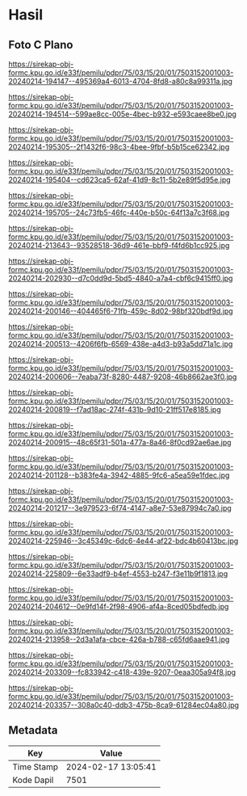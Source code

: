 # Hasil

## Foto C Plano

https://sirekap-obj-formc.kpu.go.id/e33f/pemilu/pdpr/75/03/15/20/01/7503152001003-20240214-194147--495369a4-6013-4704-8fd8-a80c8a99311a.jpg

https://sirekap-obj-formc.kpu.go.id/e33f/pemilu/pdpr/75/03/15/20/01/7503152001003-20240214-194514--599ae8cc-005e-4bec-b932-e593caee8be0.jpg

https://sirekap-obj-formc.kpu.go.id/e33f/pemilu/pdpr/75/03/15/20/01/7503152001003-20240214-195305--2f1432f6-98c3-4bee-9fbf-b5b15ce62342.jpg

https://sirekap-obj-formc.kpu.go.id/e33f/pemilu/pdpr/75/03/15/20/01/7503152001003-20240214-195404--cd623ca5-62af-41d9-8c11-5b2e89f5d95e.jpg

https://sirekap-obj-formc.kpu.go.id/e33f/pemilu/pdpr/75/03/15/20/01/7503152001003-20240214-195705--24c73fb5-46fc-440e-b50c-64f13a7c3f68.jpg

https://sirekap-obj-formc.kpu.go.id/e33f/pemilu/pdpr/75/03/15/20/01/7503152001003-20240214-213643--93528518-36d9-461e-bbf9-f4fd6b1cc925.jpg

https://sirekap-obj-formc.kpu.go.id/e33f/pemilu/pdpr/75/03/15/20/01/7503152001003-20240214-202930--d7c0dd9d-5bd5-4840-a7a4-cbf6c9415ff0.jpg

https://sirekap-obj-formc.kpu.go.id/e33f/pemilu/pdpr/75/03/15/20/01/7503152001003-20240214-200146--404465f6-71fb-459c-8d02-98bf320bdf9d.jpg

https://sirekap-obj-formc.kpu.go.id/e33f/pemilu/pdpr/75/03/15/20/01/7503152001003-20240214-200513--4206f6fb-6569-438e-a4d3-b93a5dd71a1c.jpg

https://sirekap-obj-formc.kpu.go.id/e33f/pemilu/pdpr/75/03/15/20/01/7503152001003-20240214-200606--7eaba73f-8280-4487-9208-46b8662ae3f0.jpg

https://sirekap-obj-formc.kpu.go.id/e33f/pemilu/pdpr/75/03/15/20/01/7503152001003-20240214-200819--f7ad18ac-274f-431b-9d10-21ff517e8185.jpg

https://sirekap-obj-formc.kpu.go.id/e33f/pemilu/pdpr/75/03/15/20/01/7503152001003-20240214-200915--48c65f31-501a-477a-8a46-8f0cd92ae6ae.jpg

https://sirekap-obj-formc.kpu.go.id/e33f/pemilu/pdpr/75/03/15/20/01/7503152001003-20240214-201128--b383fe4a-3942-4885-9fc6-a5ea59e1fdec.jpg

https://sirekap-obj-formc.kpu.go.id/e33f/pemilu/pdpr/75/03/15/20/01/7503152001003-20240214-201217--3e979523-6f74-4147-a8e7-53e87994c7a0.jpg

https://sirekap-obj-formc.kpu.go.id/e33f/pemilu/pdpr/75/03/15/20/01/7503152001003-20240214-225946--3c45349c-6dc6-4e44-af22-bdc4b60413bc.jpg

https://sirekap-obj-formc.kpu.go.id/e33f/pemilu/pdpr/75/03/15/20/01/7503152001003-20240214-225809--6e33adf9-b4ef-4553-b247-f3e11b9f1813.jpg

https://sirekap-obj-formc.kpu.go.id/e33f/pemilu/pdpr/75/03/15/20/01/7503152001003-20240214-204612--0e9fd14f-2f98-4906-af4a-8ced05bdfedb.jpg

https://sirekap-obj-formc.kpu.go.id/e33f/pemilu/pdpr/75/03/15/20/01/7503152001003-20240214-213958--2d3a1afa-cbce-426a-b788-c65fd6aae941.jpg

https://sirekap-obj-formc.kpu.go.id/e33f/pemilu/pdpr/75/03/15/20/01/7503152001003-20240214-203309--fc833942-c418-439e-9207-0eaa305a94f8.jpg

https://sirekap-obj-formc.kpu.go.id/e33f/pemilu/pdpr/75/03/15/20/01/7503152001003-20240214-203357--308a0c40-ddb3-475b-8ca9-61284ec04a80.jpg


## Metadata

| Key        | Value               |
| ---------- | ------------------- |
| Time Stamp | 2024-02-17 13:05:41 |
| Kode Dapil | 7501                |



